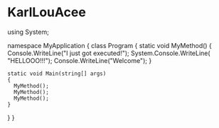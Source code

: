 # KarlLouAcee
using System;

namespace MyApplication
{
  class Program
  {
    static void MyMethod()
    {
      Console.WriteLine("I just got executed!");
      System.Console.WriteLine( "HELLOOO!!!");
      Console.WriteLine("Welcome");
    }

    static void Main(string[] args)
    {
      MyMethod();
      MyMethod();
      MyMethod();
    }
  }
}









